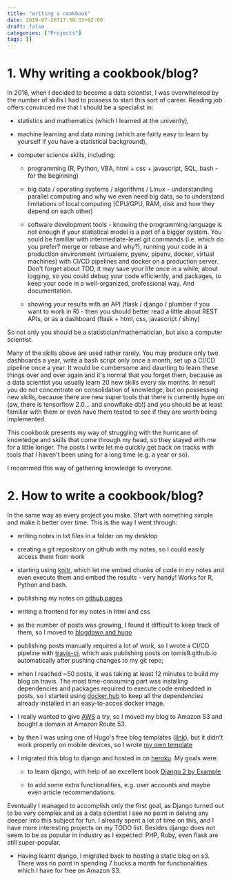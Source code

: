 ```yaml
---
title: "writing a cookbook"
date: 2019-07-26T17:58:33+02:00
draft: false
categories: ["Projects"]
tags: []
---
```


# 1. Why writing a cookbook/blog?

In 2016, when I decided to become a data scientist, I was overwhelmed by the number of skills I had to possess to start this sort of career. Reading job offers convinced me that I should be a specialist in:

* statistics and mathematics (which I learned at the univerity),

* machine learning and data mining (which are fairly easy to learn by yourself if you have a statistical background),

* computer science skills, including:

    * programming (R, Python, VBA, html + css + javascript, SQL, bash - for the beginning)

    * big data / operating systems / algorithms / Linux - understanding parallel computing and why we even need big data, so to understand limitations of local computing (CPU/GPU, RAM, disk and how they depend on each other)

    * software development tools - knowing the programming language is not enough if your statistical model is a part of a bigger system. You sould be familiar with intermediate-level git commands (i.e. which do you prefer? merge or rebase and why?), running your code in a production environment (virtualenv, pyenv, pipenv, docker, virtual machines) with CI/CD pipelines and docker on a production server. Don't forget about TDD, it may save your life once in a while, about logging, so you could debug your code efficiently, and packages, to keep your code in a well-organized, professional way. And documentation.

    * showing your results with an API (flask / django / plumber if you want to work in R) - then you should better read a little about REST APIs, or as a dashboard (flask + html, css, javascript / shiny)

So not only you should be a statistician/mathematician, but also a computer scientist.

Many of the skills above are used rather rarely. You may produce only two dashboards a year, write a bash script only once a month, set up a CI/CD pipeline once a year. It would be cumbersome and daunting to learn these things over and over again and it's normal that you forget them, because as a data scientist you usually learn 20 new skills every six months. In result you do not concentrate on consolidation of knowledge, but on possessing new skills, because there are new super tools that there is currently hype on (aw, there is tensorflow 2.0... and snowflake db!) and you should be at least familiar with them or even have them tested to see if they are worth being implemented.

This cookbook presents my way of struggling with the hurricane of knowledge and skills that come through my head, so they stayed with me for a little longer. The posts I write let me quickly get back on tracks with tools that I haven't been using for a long time (e.g. a year or so).

I recommed this way of gathering knowledge to everyone.

# 2. How to write a cookbook/blog?

In the same way as every project you make. Start with something simple and make it better over time. This is the way I went through:

* writing notes in txt files in a folder on my desktop

* creating a git repository on github with my notes, so I could easily access them from work

* starting using [knitr](https://yihui.name/knitr/), which let me embed chunks of code in my notes and even execute them and embed the results - very handy! Works for R, Python and bash.

* publishing my notes on [github pages](https://pages.github.com/)

* writing a frontend for my notes in html and css

* as the number of posts was growing, I found it difficult to keep track of them, so I moved to [blogdown and hugo](https://bookdown.org/yihui/blogdown/)

* publishing posts manually required a lot of work, so I wrote a CI/CD pipeline with [travis-ci](https://travis-ci.org/), which was publishing posts on tomis9.github.io automatically after pushing changes to my git repo;

* when I reached ~50 posts, it was taking at least 12 minutes to build my blog on travis. The most time-consuming part was installing dependencies and packages required to execute code embedded in posts, so I started using [docker hub](https://hub.docker.com/) to keep all the dependencies already installed in an easy-to-acces docker image.

* I really wanted to give [AWS](https://aws.amazon.com/) a try, so I moved my blog to Amazon S3 and bought a domain at Amazon Route 53.

* by then I was using one of Hugo's free blog templates ([link](https://github.com/orianna-zzo/AllinOne)), but it didn't work properly on mobile devices, so I wrote [my own template](https://github.com/tomis9/random_forest)

* I migrated this blog to django and hosted in on [heroku](https://heroku.com). My goals were:

    * to learn django, with help of an excellent book [Django 2 by Example](https://www.amazon.com/Django-Example-powerful-reliable-applications/dp/1788472489)

    * to add some extra functionalities, e.g. user accounts and maybe even article recommendations.

Eventually I managed to accomplish only the first goal, as Django turned out to be very complex and as a data scientist I see no point in delving any deeper into this subject for fun. I already spent a lot of time on this, and I have more interesting projects on my TODO list. Besides django does not seem to be as popular in industry as I expected: PHP, Ruby, even flask are still super-popular.

* Having learnt django, I migrated back to hosting a static blog on s3. There was no point in spending 7 bucks a month for functionalities which I have for free on Amazon S3.